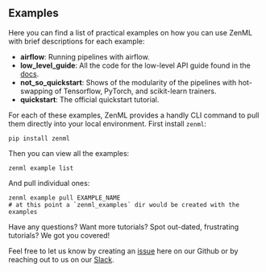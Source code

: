 ## Examples

Here you can find a list of practical examples on how you can use ZenML with brief descriptions for each example:

- **airflow**: Running pipelines with airflow.
- **low_level_guide**: All the code for the low-level API guide found in the [docs](https://docs.zenml.io).
- **not_so_quickstart**: Shows of the modularity of the pipelines with hot-swapping of Tensorflow, PyTorch, and scikit-learn trainers.
- **quickstart**: The official quickstart tutorial.

For each of these examples, ZenML provides a handly CLI command to pull them directly into your local environment. First install `zenml`:

```shell
pip install zenml
```

Then you can view all the examples:

```shell
zenml example list
```

And pull individual ones:

```shell
zenml example pull EXAMPLE_NAME
# at this point a `zenml_examples` dir would be created with the examples
```

Have any questions? Want more tutorials? Spot out-dated, frustrating tutorials? We got you covered!

Feel free to let us know by creating an 
[issue](https://github.com/zenml-io/zenml/issues) here on our Github or by reaching out to us on our 
[Slack](https://zenml.io/slack-invite/). 